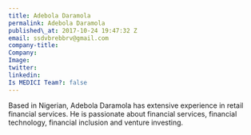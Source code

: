 ```yaml
---
title: Adebola Daramola
permalink: Adebola Daramola
published\_at: 2017-10-24 19:47:32 Z
email: ssdvbrebbrv@gmail.com
company-title: 
Company: 
Image: 
twitter: 
linkedin: 
Is MEDICI Team?: false
---
```


Based in Nigerian, Adebola Daramola has extensive experience in retail financial
services. He is passionate about financial services, financial technology, financial
inclusion and venture investing.